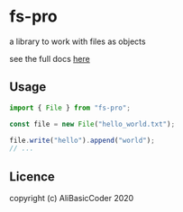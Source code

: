# fs-pro

a library to work with files as objects

see the full docs [here](https://github.com/AliBasicCoder/fs-pro/blob/master/docs/docs.md)

## Usage

```js
import { File } from "fs-pro";

const file = new File("hello_world.txt");

file.write("hello").append("world");
// ...
```

## Licence

copyright (c) AliBasicCoder 2020
